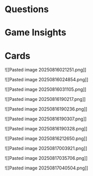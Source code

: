 # Questions

# Game Insights

# Cards
![[Pasted image 20250816021251.png]]

![[Pasted image 20250816024854.png]]

![[Pasted image 20250816031105.png]]

![[Pasted image 20250816190217.png]]

![[Pasted image 20250816190236.png]]

![[Pasted image 20250816190307.png]]

![[Pasted image 20250816190328.png]]

![[Pasted image 20250816212650.png]]

![[Pasted image 20250817003921.png]]

![[Pasted image 20250817035706.png]]

![[Pasted image 20250817040504.png]]

